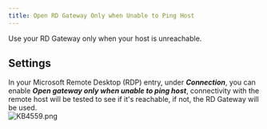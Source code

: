 ```yaml
---
title: Open RD Gateway Only when Unable to Ping Host
---
```

Use your RD Gateway only when your host is unreachable.

## Settings

In your Microsoft Remote Desktop (RDP) entry, under ***Connection***, you can enable ***Open gateway only when unable to ping host***, connectivity with the remote host will be tested to see if it's reachable, if not, the RD Gateway will be used.  
![KB4559.png](/img/en/kb/KB4559.png)
